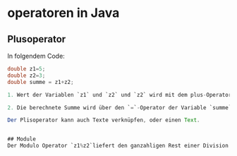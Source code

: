 # operatoren in Java


## Plusoperator
In folgendem Code:
```java
double z1=5; 
double z2=3;
double summe = z1+z2;

1. Wert der Variablen `z1` und `z2` und `z2` wird mit dem plus-Operator addiert.

2. Die berechnete Summe wird über den `=`-Operator der Variable `summe` zugewiesen.

Der Plisoperator kann auch Texte verknüpfen, oder einen Text.


## Module 
Der Modulo Operator `z1%z2`liefert den ganzahligen Rest einer Division von 